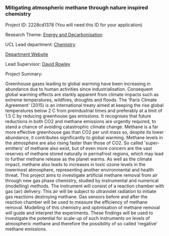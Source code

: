 ### Mitigating atmospheric methane through nature inspired chemistry

Project ID: 2228cd1378
(You will need this ID for your application)

Research Theme: [Energy and Decarbonisation](../themes/energy and-decarbonisation.md)

UCL Lead department: [Chemistry](../departments/chemistry.md)

[Department Website](https://www.ucl.ac.uk/chemistry)

Lead Supervisor: [David Rowley](https://profiles.ucl.ac.uk/3194)

Project Summary:

Greenhouse gases leading to global warming have been increasing in abundance due to human activities since industrialisation. Consequent global warming effects are starkly apparent from climate impacts such as extreme temperatures, wildfires, droughts and floods. The 'Paris Climate Agreement' (2015) is an international treaty aimed at keeping the rise global temperatures below 2 C from preindustrial times and preferably at a limit of 1.5 C by reducing greenhouse gas emissions. It recognises that future reductions in both CO2 and methane emissions are urgently required, to stand a chance of avoiding catastrophic climate change. Methane is a far more effective greenhouse gas than CO2 per unit mass so, despite its lower abundance, it contributes significantly to global warming. Methane levels in the atmosphere are also rising faster than those of CO2. So called 'super-emitters' of methane also exist, but of even more concern are the vast reserves of methane stored naturally in permafrost regions, which may lead to further methane release as the planet warms. As well as the climate impact, methane also leads to increases in toxic ozone levels in the lowermost atmosphere, representing another environmental and health threat.
This project aims to investigate artificial methane removal from air through new gas phase chemistry, studied by instrumental and numerical (modelling) methods. The instrument will consist of a reaction chamber with gas (air) delivery. This air will be subject to ultraviolet radiation to initiate gas reactions destroying methane. Gas sensors before and after the reaction chamber will be used to measure the efficiency of methane removal.  Modelling of this chemistry and optimisation of methane removal will guide and interpret the experiments. These findings will be used to investigate the potential for scale-up of such instruments on levels of atmospheric methane and therefore the possibility of so called ‘negative’ methane emissions.
